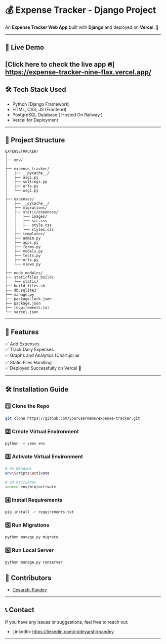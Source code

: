 # 💰 Expense Tracker - Django Project

An **Expense Tracker Web App** built with **Django** and deployed on **Vercel**. 🚀

---

## 📌 **Live Demo**
[Click here to check the live app 🔥]
https://expense-tracker-nine-flax.vercel.app/
---

## 🛠️ **Tech Stack Used**

- Python (Django Framework)
- HTML, CSS, JS (Frontend)
- PostgreSQL Database ( Hosted On Railway )
- Vercel for Deployment

---

## 📂 **Project Structure**

```
EXPENSETRACKER/
│
├── env/
│
├── expense_tracker/
│   ├── __pycache__/
│   ├── asgi.py
│   ├── settings.py
│   ├── urls.py
│   └── wsgi.py
│
├── expenses/
│   ├── __pycache__/
│   ├── migrations/
│   ├── static/expenses/
│   │   ├── images/
│   │   ├── src.css
│   │   ├── style.css
│   │   └── styles.css
│   ├── templates/
│   ├── admin.py
│   ├── apps.py
│   ├── forms.py
│   ├── models.py
│   ├── tests.py
│   ├── urls.py
│   └── views.py
│
├── node_modules/
├── staticfiles_build/
│   └── static/
├── build_files.sh
├── db.sqlite3
├── manage.py
├── package-lock.json
├── package.json
├── requirements.txt
└── vercel.json
```

---

## 🎯 **Features**
  
✅ Add Expenses  
✅ Track Daily Expenses   
✅ Graphs and Analytics (Chart.js) 📊  
✅ Static Files Handling  
✅ Deployed Successfully on Vercel 🚀

---

## 🛠️ **Installation Guide**

### 1️⃣ Clone the Repo
```bash
git clone https://github.com/yourusername/expense-tracker.git
```

### 2️⃣ Create Virtual Environment
```bash
python -m venv env
```

### 3️⃣ Activate Virtual Environment
```bash
# On Windows
env\Scripts\activate

# On Mac/Linux
source env/bin/activate
```

### 4️⃣ Install Requirements
```bash
pip install -r requirements.txt
```

### 5️⃣ Run Migrations
```bash
python manage.py migrate
```

### 6️⃣ Run Local Server
```bash
python manage.py runserver
```


## 🌟 **Contributors**

- [Devarshi Pandey]([https://github.com/devarshipandey])

---

## 📞 **Contact**
If you have any issues or suggestions, feel free to reach out:
- LinkedIn: https://linkedin.com/in/devarshirpandey

---

